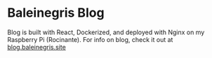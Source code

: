 # Baleinegris Blog

Blog is built with React, Dockerized, and deployed with Nginx on my Raspberry Pi (Rocinante). For info on blog, check it out at [blog.baleinegris.site](https://blog.baleinegris.site)